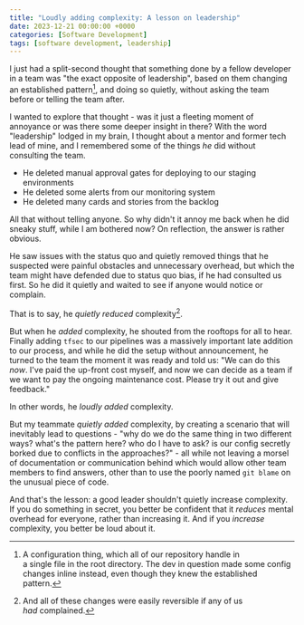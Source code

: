```yaml
---
title: "Loudly adding complexity: A lesson on leadership"
date: 2023-12-21 00:00:00 +0000
categories: [Software Development]
tags: [software development, leadership]
---
```


I just had a split-second thought that something done by a fellow developer in a
team was "the exact opposite of leadership", based on them changing an
established pattern[^config-not-code], and doing so quietly, without asking the
team before or telling the team after.

I wanted to explore that thought - was it just a fleeting moment of annoyance or
was there some deeper insight in there? With the word "leadership" lodged in my
brain, I thought about a mentor and former tech lead of mine, and I remembered
some of the things _he_ did without consulting the team.

- He deleted manual approval gates for deploying to our staging environments
- He deleted some alerts from our monitoring system
- He deleted many cards and stories from the backlog

All that without telling anyone. So why didn't it annoy me back when he did
sneaky stuff, while I am bothered now? On reflection, the answer is rather
obvious.

He saw issues with the status quo and quietly removed things that he suspected
were painful obstacles and unnecessary overhead, but which the team might have
defended due to status quo bias, if he had consulted us first. So he did it
quietly and waited to see if anyone would notice or complain.

That is to say, he _quietly reduced_ complexity[^reversible].

But when he _added_ complexity, he shouted from the rooftops for all to hear.
Finally adding `tfsec` to our pipelines was a massively important late addition
to our process, and while he did the setup without announcement, he turned to
the team the moment it was ready and told us: "We can do this _now_. I've paid
the up-front cost myself, and now we can decide as a team if we want to pay the
ongoing maintenance cost. Please try it out and give feedback."

In other words, he _loudly added_ complexity.

But my teammate _quietly added_ complexity, by creating a scenario that will
inevitably lead to questions - "why do we do the same thing in two different
ways? what's the pattern here? who do I have to ask? is our config secretly
borked due to conflicts in the approaches?" - all while not leaving a morsel of
documentation or communication behind which would allow other team members to
find answers, other than to use the poorly named `git blame` on the unusual
piece of code.

And that's the lesson: a good leader shouldn't quietly increase complexity. If
you do something in secret, you better be confident that it _reduces_ mental
overhead for everyone, rather than increasing it. And if you _increase_
complexity, you better be loud about it.

[^config-not-code]: A configuration thing, which all of our repository handle in \
a single file in the root directory. The dev in question made some config \
changes inline instead, even though they knew the established pattern.

[^reversible]: And all of these changes were easily reversible if any of us \
_had_ complained.
